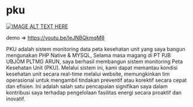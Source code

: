 # pku

[![IMAGE ALT TEXT HERE](https://i.ytimg.com/vi/leJNBQkmqM8/hqdefault.jpg)](https://www.youtube.com/watch?v=leJNBQkmqM8)

demo => https://youtu.be/leJNBQkmqM8

PKU adalah sistem monitoring data peta kesehatan unit yang saya bangun mengunakan PHP Native & MYSQL, 
Selama masa magang di PT PJB UBJOM PLTMG ARUN, saya berhasil membangun sistem monitoring Peta Kesehatan Unit (PKU). Melalui sistem ini, kami dapat memantau kondisi kesehatan unit secara real-time melalui website, memungkinkan tim operasional untuk mengambil tindakan preventif atau korektif secara cepat dan efisien. Ini adalah salah satu pencapaian signifikan saya dalam kontribusi saya terhadap pengelolaan fasilitas energi secara proaktif dan inovatif.

